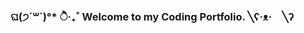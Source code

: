 ###   
###   ଘ(੭´꒳`)°* ੈ‧₊˚        Welcome to my Coding Portfolio.     ╲ʕ·ᴥ·　╲ʔ
###          

<!--
**andreeaiban/andreeaiban** is a ✨ _special_ ✨ repository because its `README.md` (this file) appears on your GitHub profile.

Here are some ideas to get you started:

- 🔭 I’m currently working on ...
- 🌱 I’m currently learning ...
- 👯 I’m looking to collaborate on ...
- 🤔 I’m looking for help with ...
- 💬 Ask me about ...
- 📫 How to reach me: ...
- 😄 Pronouns: ...
- ⚡ Fun fact: ...
-->
